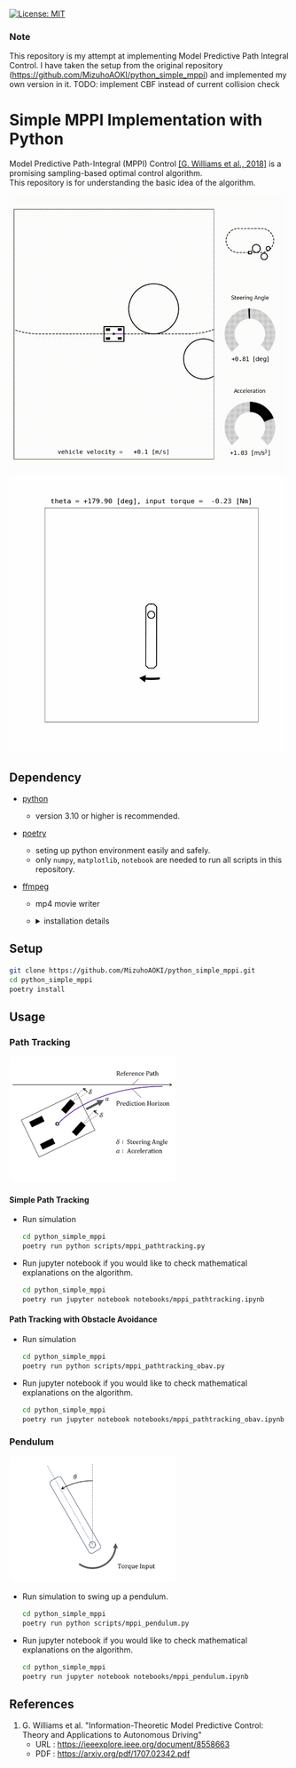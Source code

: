 [![License: MIT](https://img.shields.io/badge/License-MIT-blue.svg)](https://opensource.org/licenses/MIT)
### Note 
This repository is my attempt at implementing Model Predictive Path Integral Control. I have taken the setup from the original repository (https://github.com/MizuhoAOKI/python_simple_mppi) and implemented my own version in it.
TODO: implement CBF instead of current collision check

# Simple MPPI Implementation with Python
Model Predictive Path-Integral (MPPI) Control [[G. Williams et al., 2018]](#references) is a promising sampling-based optimal control algorithm.  
This repository is for understanding the basic idea of the algorithm.

<img src="./media/mppi_pathtracking_obav_demo.gif" width="500px" alt="pathtracking and obstacle avoidance demonstraion">
<img src="./media/pendulum_swingup_demo.gif" width="500px" alt="swinging up pendulum demonstraion">

## Dependency

- [python](https://www.python.org/)
  - version 3.10 or higher is recommended.

- [poetry](https://python-poetry.org/)
  - seting up python environment easily and safely.
  - only `numpy`, `matplotlib`, `notebook` are needed to run all scripts in this repository.

- [ffmpeg](https://ffmpeg.org/)
  - mp4 movie writer
  - <details>
    <summary>installation details</summary>

    - For Ubuntu Users
        - `sudo apt-get update`
        - `sudo apt-get -y install ffmpeg`
    - For Windows Users
        - Install [scoop](https://scoop.sh/)
        - `scoop install ffmpeg`
    - For macOS Users
        - Install [homebrew](https://brew.sh/)
        - `brew install ffmpeg`
    - Check the official website if necessary
        - https://ffmpeg.org/

    </details>

## Setup
```sh
git clone https://github.com/MizuhoAOKI/python_simple_mppi.git
cd python_simple_mppi
poetry install
```

## Usage

### Path Tracking
<img src="./media/pathtracking.png" width="300px" alt="pendulum">

#### Simple Path Tracking
- Run simulation
    ```sh
    cd python_simple_mppi
    poetry run python scripts/mppi_pathtracking.py
    ```

- Run jupyter notebook if you would like to check mathematical explanations on the algorithm.
    ```sh
    cd python_simple_mppi
    poetry run jupyter notebook notebooks/mppi_pathtracking.ipynb
    ```

#### Path Tracking with Obstacle Avoidance
- Run simulation
    ```sh
    cd python_simple_mppi
    poetry run python scripts/mppi_pathtracking_obav.py
    ```

- Run jupyter notebook if you would like to check mathematical explanations on the algorithm.
    ```sh
    cd python_simple_mppi
    poetry run jupyter notebook notebooks/mppi_pathtracking_obav.ipynb
    ```

### Pendulum
<img src="./media/pendulum.png" width="300px" alt="pendulum">

- Run simulation to swing up a pendulum.
    ```sh
    cd python_simple_mppi
    poetry run python scripts/mppi_pendulum.py
    ```

- Run jupyter notebook if you would like to check mathematical explanations on the algorithm.
    ```sh
    cd python_simple_mppi
    poetry run jupyter notebook notebooks/mppi_pendulum.ipynb


## References
1. G. Williams et al. "Information-Theoretic Model Predictive Control: Theory and Applications to Autonomous Driving" 
    - URL : https://ieeexplore.ieee.org/document/8558663
    - PDF : https://arxiv.org/pdf/1707.02342.pdf
